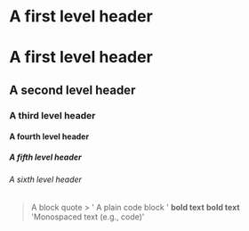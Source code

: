 # A first level header
# A first level header
## A second level header
### A third level header
#### A fourth level header
##### A fifth level header
###### A sixth level header
> A block quote >
' A plain code block '
**bold text**
__bold text__
'Monospaced text (e.g., code)'
